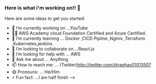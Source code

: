 ### Here is what i'm working on!! 👋


Here are some ideas to get you started:

- 🔭 I’m currently working on ...YouTube
- 👩‍💻  AWS Academy cloud Foundation Certified and  Azure Certified.
- 🌱 I’m currently learning ...   Docker ,CICD Pipline ,Nginix ,Terraform ,Kubernetes,jenkins.  
- 👯 I’m looking to collaborate on ...React.js
- 🤔 I’m looking for help with ...  AWS
- 💬 Ask me about ... Anything
- 📫 How to reach me: ... (Twitter)http://twitter.com/@raghav01013507
- 😄 Pronouns: ...    He/Him
- ⚡ Fun fact: ...I am half finish
-->
